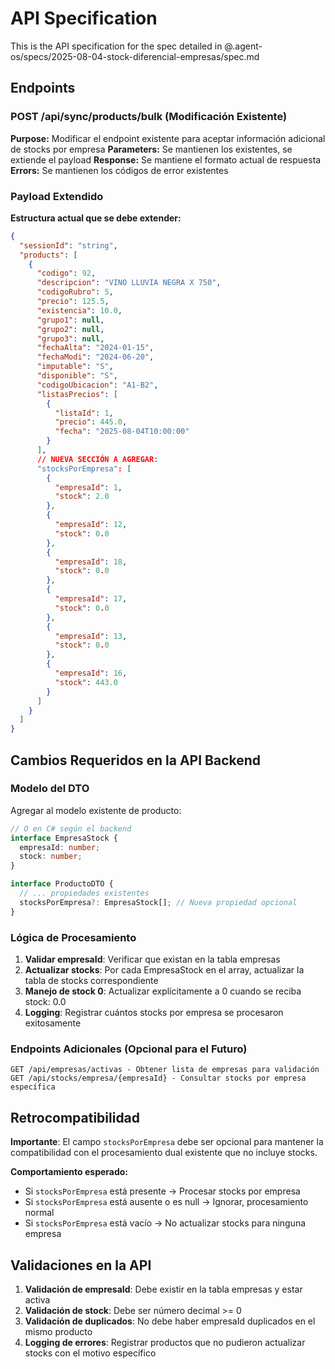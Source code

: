 # API Specification

This is the API specification for the spec detailed in @.agent-os/specs/2025-08-04-stock-diferencial-empresas/spec.md

## Endpoints

### POST /api/sync/products/bulk (Modificación Existente)

**Purpose:** Modificar el endpoint existente para aceptar información adicional de stocks por empresa
**Parameters:** Se mantienen los existentes, se extiende el payload
**Response:** Se mantiene el formato actual de respuesta
**Errors:** Se mantienen los códigos de error existentes

### Payload Extendido

**Estructura actual que se debe extender:**
```json
{
  "sessionId": "string",
  "products": [
    {
      "codigo": 92,
      "descripcion": "VINO LLUVIA NEGRA X 750",
      "codigoRubro": 5,
      "precio": 125.5,
      "existencia": 10.0,
      "grupo1": null,
      "grupo2": null, 
      "grupo3": null,
      "fechaAlta": "2024-01-15",
      "fechaModi": "2024-06-20",
      "imputable": "S",
      "disponible": "S",
      "codigoUbicacion": "A1-B2",
      "listasPrecios": [
        {
          "listaId": 1,
          "precio": 445.0,
          "fecha": "2025-08-04T10:00:00"
        }
      ],
      // NUEVA SECCIÓN A AGREGAR:
      "stocksPorEmpresa": [
        {
          "empresaId": 1,
          "stock": 2.0
        },
        {
          "empresaId": 12,
          "stock": 0.0
        },
        {
          "empresaId": 18,
          "stock": 0.0
        },
        {
          "empresaId": 17,
          "stock": 0.0
        },
        {
          "empresaId": 13,
          "stock": 0.0
        },
        {
          "empresaId": 16,
          "stock": 443.0
        }
      ]
    }
  ]
}
```

## Cambios Requeridos en la API Backend

### Modelo del DTO
Agregar al modelo existente de producto:

```typescript
// O en C# según el backend
interface EmpresaStock {
  empresaId: number;
  stock: number;
}

interface ProductoDTO {
  // ... propiedades existentes
  stocksPorEmpresa?: EmpresaStock[]; // Nueva propiedad opcional
}
```

### Lógica de Procesamiento
1. **Validar empresaId**: Verificar que existan en la tabla empresas
2. **Actualizar stocks**: Por cada EmpresaStock en el array, actualizar la tabla de stocks correspondiente
3. **Manejo de stock 0**: Actualizar explícitamente a 0 cuando se reciba stock: 0.0
4. **Logging**: Registrar cuántos stocks por empresa se procesaron exitosamente

### Endpoints Adicionales (Opcional para el Futuro)
```
GET /api/empresas/activas - Obtener lista de empresas para validación
GET /api/stocks/empresa/{empresaId} - Consultar stocks por empresa específica
```

## Retrocompatibilidad

**Importante**: El campo `stocksPorEmpresa` debe ser opcional para mantener la compatibilidad con el procesamiento dual existente que no incluye stocks.

**Comportamiento esperado:**
- Si `stocksPorEmpresa` está presente → Procesar stocks por empresa
- Si `stocksPorEmpresa` está ausente o es null → Ignorar, procesamiento normal
- Si `stocksPorEmpresa` está vacío → No actualizar stocks para ninguna empresa

## Validaciones en la API

1. **Validación de empresaId**: Debe existir en la tabla empresas y estar activa
2. **Validación de stock**: Debe ser número decimal >= 0
3. **Validación de duplicados**: No debe haber empresaId duplicados en el mismo producto
4. **Logging de errores**: Registrar productos que no pudieron actualizar stocks con el motivo específico